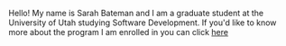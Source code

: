 Hello! My name is Sarah Bateman and I am a graduate student at the University of Utah studying Software Development. If you'd like to know more about the program I am enrolled in you can click [here](https://msd.utah.edu/)
